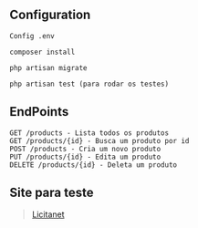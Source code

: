## Configuration
```
Config .env

composer install

php artisan migrate

php artisan test (para rodar os testes)
```

## EndPoints
```
GET /products - Lista todos os produtos
GET /products/{id} - Busca um produto por id
POST /products - Cria um novo produto
PUT /products/{id} - Edita um produto
DELETE /products/{id} - Deleta um produto
```

## Site para teste
> [Licitanet](https://licitanet-vercel.vercel.app/)
